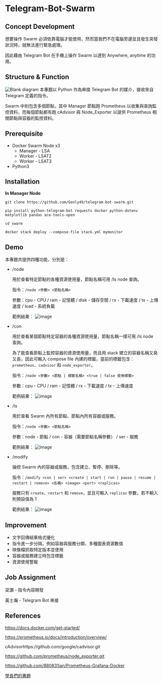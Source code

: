 # Telegram-Bot-Swarm
## Concept Development
想要操作 Swarm 必須依靠電腦才能使用，然而當我們不在電腦旁邊並且發生突發狀況時，就無法進行緊急處理。

因此藉由 Telegram Bot 在手機上操作 Swarm 以達到 Anywhere, anytime 的功用。

## Structure & Function
![Blank diagram](https://github.com/user-attachments/assets/14af925c-7a40-458e-a007-a916e35fb121)
本專題以 Python 作為串接 Telegram Bot 的媒介，接收來自 Telegram 定義的指令。

Swarm 中則包含多個節點，其中 Manager 節點跑 Prometheus 以收集與查詢監控資料，而每個節點都有跑 cAdvisor 與 Node_Exporter 以提供 Prometheus 相關節點與容器的監控資料。

## Prerequisite
* Docker Swarm Node x3
  * Manager - LSA
  * Worker - LSAT2
  * Worker - LSAT3
* Python3

## Installation
**In Manager Node**

`git clone https://github.com/Genly49/telegram-bot-swarm.git`

`pip install python-telegram-bot requests docker python-dotenv matplotlib pandas ace-tools-open`

`cd swarm`

`docker stack deploy --compose-file stack.yml mymonitor`

## Demo
本專題共提供四種功能，分別是：
* /node
  
  用於查看特定節點的各種資源使用量，節點名稱可用 /ls node 查詢。
  
  指令：`/node <參數> <節點名稱>`
  
  參數：cpu - CPU / ram - 記憶體 / disk - 儲存空間 / rx - 下載速度 / tx - 上傳速度 / load - 系統負載
  
  範例結果：
  ![image](https://github.com/user-attachments/assets/5efa8642-c5c3-4d30-8186-b457e84d1083)


* /con
  
  用於查看某個節點特定容器的各種資源使用量，節點名稱一樣可用 /ls node 查詢。
  
  為了能查看節點上監控容器的資源使用量，而且用 stack 建立的容器名稱又臭又長，因此可輸入 compose file 內建的標籤，當前的標籤包含：`prometheus`、`cadvisor` 和 `node_exporter`。
  
  指令：`/node <參數> <節點 | 標籤名稱> <true | false 使用標籤>`
  
  參數：cpu - CPU / ram - 記憶體 / rx - 下載速度 / tx - 上傳速度
  
  範例結果：
  ![image](https://github.com/user-attachments/assets/aca17630-c28d-45a4-8347-1bc7bc7a2e9c)


* /ls
  
  用於查看 Swarm 內所有節點、節點內所有容器或服務。
  
  指令：`/node <參數> <節點名稱>`
  
  參數：node - 節點 / con - 容器（需要節點名稱參數） / ser - 服務
  
  範例結果：
  ![image](https://github.com/user-attachments/assets/db1ae707-668d-4ad0-a3f2-c4b339d84695)


* /modify
  
  操控 Swarm 內的容器或服務，包含建立、暫停、刪除等。
  
  指令：`/modify <con | ser> <create | start | run | pause | resume | restart | remove> <名稱> <image> <port> <replicas>`
  
  服務只有 `create`、`restart` 和 `remove`，並且可輸入 `replicas` 參數，若不輸入則預設值為 1
  
  範例結果：
  ![image](https://github.com/user-attachments/assets/4d28036a-f57b-4c99-9db5-bc9585b90507)


## Improvement
* 文字回傳結果格式優化
* 指令進一步分隔，例如容器與服務分開、多種圖表資源數值
* 映像檔抓取特定版本並使用
* 容器或服務建立時包含標籤
* 資源使用警報

## Job Assignment
梁灝 - 指令內容開發

黃士瀚 - Telegram Bot 串接

## References
https://docs.docker.com/get-started/

https://prometheus.io/docs/introduction/overview/

cAdvisorhttps://github.com/google/cadvisor.git

https://github.com/prometheus/node_exporter.git

https://github.com/880831ian/Prometheus-Grafana-Docker

[學長們的專題](https://github.com/NCNU-OpenSource/K8s-Telegram-Bot.git)
